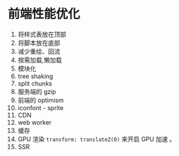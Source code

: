 # 前端性能优化

1. 将样式表放在顶部
2. 将脚本放在底部
3. 减少重绘、回流
4. 按需加载,懒加载
5. 模块化
6. tree shaking
7. split chunks
8. 服务端的 gzip
9. 前端的 optimism
10. iconfont - sprite
11. CDN
12.  web worker
13. 缓存
14. GPU 渲染 `transform: translateZ(0)` 来开启 GPU 加速 。
15. SSR 